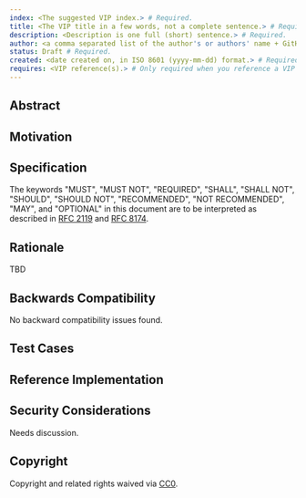 ```yaml
---
index: <The suggested VIP index.> # Required.
title: <The VIP title in a few words, not a complete sentence.> # Required.
description: <Description is one full (short) sentence.> # Required.
author: <a comma separated list of the author's or authors' name + GitHub username (in parenthesis), or name and email (in angle brackets). Example, FirstName LastName (@GitHubUsername), FirstName LastName <foo@bar.com>, FirstName (@GitHubUsername) and GitHubUsername (@GitHubUsername).> # Required.
status: Draft # Required.
created: <date created on, in ISO 8601 (yyyy-mm-dd) format.> # Required.
requires: <VIP reference(s).> # Only required when you reference a VIP in the `Specification` section. Otherwise, remove this field.
---
```


<!--
  READ VIP-00-0000 (https://vips.voi.network/vips/00/0000/) BEFORE USING THIS TEMPLATE!

  This is the suggested template for new VIPs. After you have filled in the requisite fields, please delete these comments.

  When opening a pull request to submit your VIP, ensure your VIP is located in the correct category directory (referenced by the category index) and use the suggested number as the filename, e.g. `vips/03/0200.md`.

  The title should be 44 characters or less. It should not repeat the VIP number in title, irrespective of the category.

  TODO: Remove this comment before submitting
-->

## Abstract

<!--
  The Abstract is a multi-sentence (short paragraph) technical summary. This should be a very terse and human-readable version of the specification section. Someone should be able to read only the abstract to get the gist of what this specification does.

  TODO: Remove this comment before submitting
-->

## Motivation

<!--
  This section is optional.

  The motivation section should include a description of any nontrivial problems the VIP solves. It should not describe how the VIP solves those problems, unless it is not immediately obvious. It should not describe why the VIP should be made into a standard, unless it is not immediately obvious.

  With a few exceptions, external links are not allowed. If you feel that a particular resource would demonstrate a compelling case for your VIP, then save it as a printer-friendly PDF, put it in the assets folder, and link to that copy.

  TODO: Remove this comment before submitting
-->

## Specification

<!--
  The Specification section should describe the syntax and semantics of any new feature. The specification should be detailed enough to allow competing, interoperable implementations for any of the current Voi tools/clients.

  It is recommended to follow RFC 2119 and RFC 8174. Do not remove the below key word definitions if RFC 2119 and RFC 8174 are followed.

  TODO: Remove this comment before submitting
-->

The keywords "MUST", "MUST NOT", "REQUIRED", "SHALL", "SHALL NOT", "SHOULD", "SHOULD NOT", "RECOMMENDED", "NOT RECOMMENDED", "MAY", and "OPTIONAL" in this document are to be interpreted as described in [RFC 2119](https://www.ietf.org/rfc/rfc2119.txt) and [RFC 8174](https://www.ietf.org/rfc/rfc8174.txt).

## Rationale

<!--
  The rationale fleshes out the specification by describing what motivated the design and why particular design decisions were made. It should describe alternate designs that were considered and related work, e.g. how the feature is supported in other languages.

  The current placeholder is acceptable for a draft.

  TODO: Remove this comment before submitting
-->

TBD

## Backwards Compatibility

<!--

  This section is optional.

  All VIPs that introduce backwards incompatibilities must include a section describing these incompatibilities and their severity. The VIP must explain how the author proposes to deal with these incompatibilities. VIP submissions without a sufficient backwards compatibility treatise may be rejected outright.

  The current placeholder is acceptable for a draft.

  TODO: Remove this comment before submitting
-->

No backward compatibility issues found.

## Test Cases

<!--
  This section is optional for non-Core (00) VIPs.

  The Test Cases section should include expected input/output pairs, but may include a succinct set of executable tests. It should not include project build files. No new requirements may be introduced here (meaning an implementation following only the Specification section should pass all tests here.)
  If the test suite is too large to reasonably be included inline, then consider adding it as one or more files in `../assets/vips/##/####/` (e.g. ../assets/vips/00/0200/). External links will not be allowed

  TODO: Remove this comment before submitting
-->

## Reference Implementation

<!--
  This section is optional.

  The Reference Implementation section should include a minimal implementation that assists in understanding or implementing this specification. It should not include project build files. The reference implementation is not a replacement for the Specification section, and the proposal should still be understandable without it.

  If the reference implementation is too large to reasonably be included inline, then consider adding it as one or more files in `../assets/vips/##/####/` (e.g. ../assets/vips/00/0200/). External links will not be allowed.

  TODO: Remove this comment before submitting
-->

## Security Considerations

<!--
  All VIPs must contain a section that discusses the security implications/considerations relevant to the proposed change. Include information that might be important for security discussions, surfaces risks and can be used throughout the life cycle of the proposal. For example, include security-relevant design decisions, concerns, important discussions, implementation-specific guidance and pitfalls, an outline of threats and risks and how they are being addressed. VIP submissions missing the "Security Considerations" section will be rejected. An VIP cannot proceed to status "Final" without a Security Considerations discussion deemed sufficient by the reviewers.

  The current placeholder is acceptable for a draft.

  TODO: Remove this comment before submitting
-->

Needs discussion.

## Copyright

Copyright and related rights waived via [CC0](./LICENSE).
